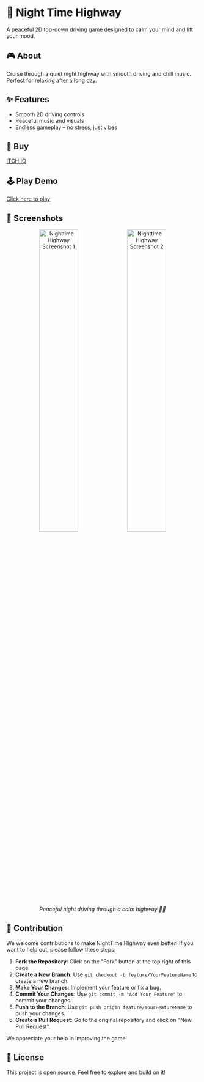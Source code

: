 # 🌙 Night Time Highway

A peaceful 2D top-down driving game designed to calm your mind and lift your mood.

## 🎮 About
Cruise through a quiet night highway with smooth driving and chill music. Perfect for relaxing after a long day.

## ✨ Features
- Smooth 2D driving controls
- Peaceful music and visuals
- Endless gameplay – no stress, just vibes

## 💸 Buy
[ITCH.IO](https://szg-zone.itch.io/night-time-highway)

## 🕹️ Play Demo
[Click here to play](https://szg-zone.github.io/NightTime-Highway/)

## 📸 Screenshots
<p align="center">
  <img src="https://github.com/szg-zone/NightTime-Highway/releases/download/v1.0/Nighttime.Highway.png" alt="Nighttime Highway Screenshot 1" width="45%" />
  <img src="https://github.com/szg-zone/NightTime-Highway/releases/download/v1.0/Highway-1.PNG" alt="Nighttime Highway Screenshot 2" width="45%" />
</p>
<p align="center"><i>Peaceful night driving through a calm highway 🌌🚗</i></p>

## 🧧 Contribution

We welcome contributions to make NightTime Highway even better! If you want to help out, please follow these steps:

1. **Fork the Repository**: Click on the "Fork" button at the top right of this page.
2. **Create a New Branch**: Use `git checkout -b feature/YourFeatureName` to create a new branch.
3. **Make Your Changes**: Implement your feature or fix a bug.
4. **Commit Your Changes**: Use `git commit -m "Add Your Feature"` to commit your changes.
5. **Push to the Branch**: Use `git push origin feature/YourFeatureName` to push your changes.
6. **Create a Pull Request**: Go to the original repository and click on "New Pull Request".

We appreciate your help in improving the game!

## 📄 License
This project is open source. Feel free to explore and build on it!
